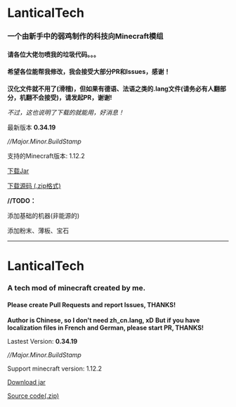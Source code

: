 # LanticalTech
### 一个由新手中的弱鸡制作的科技向Minecraft模组
#### 请各位大佬勿喷我的垃圾代码。。。
#### 希望各位能帮我修改，我会接受大部分PR和Issues，感谢！
**汉化文件就不用了(滑稽)，但如果有德语、法语之类的.lang文件(请务必有人翻部分，机翻不会接受)，请发起PR，谢谢!**

*不过，这也说明了下载的就能用，好消息！*

最新版本 **0.34.19**

*//Major.Minor.BuildStamp*

支持的Minecraft版本: 1.12.2

[下载Jar](https://raw.githubusercontent.com/NyasRoryo/LanticalTech/master/LanticalTech-lastest.jar)

[下载源码 (.zip格式)](https://raw.githubusercontent.com/NyasRoryo/LanticalTech/master/src.zip)

**//TODO：**

添加基础的机器(非能源的)

添加粉末、薄板、宝石

-------------------------------------------------------------------

# LanticalTech
### A tech mod of minecraft created by me.
#### Please create Pull Requests and report Issues, THANKS!
**Author is Chinese, so I don't need zh_cn.lang, xD**
**But if you have localization files in French and German, please start PR, THANKS!**

Lastest Version: **0.34.19**

*//Major.Minor.BuildStamp*

Support minecraft version: 1.12.2

[Download jar](https://raw.githubusercontent.com/NyasRoryo/LanticalTech/master/LanticalTech-lastest.jar)

[Source code(.zip)](https://raw.githubusercontent.com/NyasRoryo/LanticalTech/master/src.zip)
